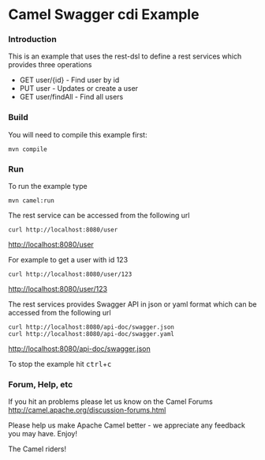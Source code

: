 # Camel Swagger cdi Example

### Introduction
This is an example that uses the rest-dsl to define a rest services which provides three operations

- GET user/{id}     - Find user by id
- PUT user          - Updates or create a user
- GET user/findAll  - Find all users

### Build
You will need to compile this example first:

	mvn compile

### Run
To run the example type

	mvn camel:run

The rest service can be accessed from the following url

	curl http://localhost:8080/user

<http://localhost:8080/user>

For example to get a user with id 123

	curl http://localhost:8080/user/123

<http://localhost:8080/user/123>

The rest services provides Swagger API in json or yaml format
which can be accessed from the following url

    curl http://localhost:8080/api-doc/swagger.json
    curl http://localhost:8080/api-doc/swagger.yaml


<http://localhost:8080/api-doc/swagger.json>

To stop the example hit <kbd>ctrl</kbd>+<kbd>c</kbd>

### Forum, Help, etc

If you hit an problems please let us know on the Camel Forums
	<http://camel.apache.org/discussion-forums.html>

Please help us make Apache Camel better - we appreciate any feedback you may
have.  Enjoy!



The Camel riders!

